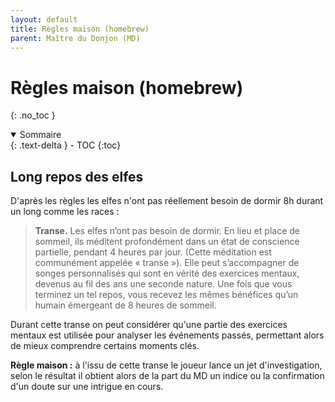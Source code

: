 ```yaml
---
layout: default
title: Règles maison (homebrew)
parent: Maître du Donjon (MD)
---
```



# Règles maison (homebrew)
{: .no_toc }


<details open markdown="block">
  <summary>
    Sommaire
  </summary>
  {: .text-delta }
- TOC
{:toc}
</details>

## Long repos des elfes

D'après les règles les elfes n'ont pas réellement besoin de dormir 8h durant un long comme les races :
>**Transe.** Les elfes n’ont pas besoin de dormir. En lieu et place de sommeil, ils méditent profondément dans un état de conscience partielle, pendant 4 heures par
>jour. (Cette méditation est communément appelée « transe »). Elle peut s’accompagner de songes personnalisés qui sont en vérité des exercices mentaux,
>devenus au fil des ans une seconde nature. Une fois que vous terminez un tel repos, vous recevez les mêmes bénéfices qu’un humain émergeant de 8 heures de
>sommeil.

Durant cette transe on peut considérer qu'une partie des exercices mentaux est utilisée pour analyser les événements passés, permettant alors de mieux comprendre certains moments clés.

**Règle maison :** à l'issu de cette transe le joueur lance un jet d'investigation, selon le résultat il obtient alors de la part du MD un indice ou la confirmation d'un doute sur une intrigue en cours.

